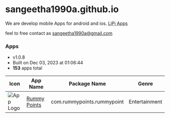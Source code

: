 # sangeetha1990a.github.io
We are develop mobile Apps for android and ios. <abbr title="This is our Brand name">LiPi Apps</abbr>

feel to free contact as <sangeetha1990a@gmail.com>

### Apps
  * v1.0.8
  * Built on Dec 03, 2023 at 01:06:44
  * **153** apps total

| Icon | App Name | Package Name | Genre |
| --- | --- | --- | --- |
| ![App Logo](https://play-lh.googleusercontent.com/uDdCC-TCoJy0jPdS6kKN0xqLt2fWfV5enBe8Bzyrrb1OseY463oOrfVOMuL_tnLAQg=w80-h480) | [Rummy Points](https://play.google.com/store/apps/details?id=com.rummypoints.rummypoint&hl=en&gl=us) |  com.rummypoints.rummypoint | Entertainment

